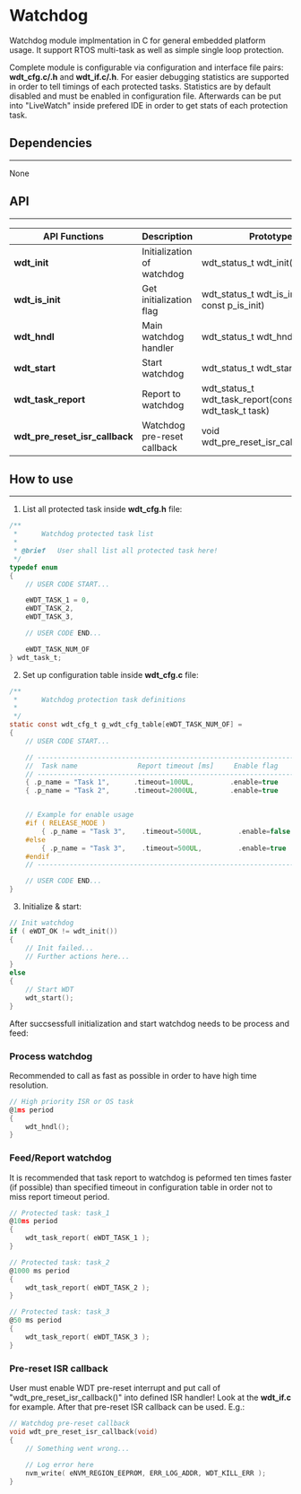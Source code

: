 # Watchdog
Watchdog module implmentation in C for general embedded platform usage. It support RTOS multi-task as well as simple single loop protection. 

Complete module is configurable via configuration and interface file pairs: **wdt_cfg.c/.h** and **wdt_if.c/.h**. For easier debugging statistics are supported in order to tell timings of each protected tasks. Statistics are by default disabled and must be enabled in configuration file. Afterwards can be put into "LiveWatch" inside prefered IDE in order to get stats of each protection task.

## Dependencies
---
None


 ## API
---


| API Functions | Description | Prototype |
| --- | ----------- | ----- |
| **wdt_init** | Initialization of watchdog | wdt_status_t wdt_init(void) |
| **wdt_is_init** | Get initialization flag | wdt_status_t 	wdt_is_init(bool * const p_is_init) |
| **wdt_hndl** | Main watchdog handler | wdt_status_t wdt_hndl(void) |
| **wdt_start** | Start watchdog | wdt_status_t wdt_start(void) |
| **wdt_task_report** | Report to watchdog | wdt_status_t wdt_task_report(const wdt_task_t task) |
| **wdt_pre_reset_isr_callback** | Watchdog pre-reset callback | void wdt_pre_reset_isr_callback(void) |
	

## How to use
---

1. List all protected task inside **wdt_cfg.h** file:
```C
/**
 * 		Watchdog protected task list
 * 
 * @brief	User shall list all protected task here! 
 */
typedef enum
{
	// USER CODE START...

	eWDT_TASK_1 = 0,
	eWDT_TASK_2,
	eWDT_TASK_3,

	// USER CODE END...

	eWDT_TASK_NUM_OF
} wdt_task_t;
```

2. Set up configuration table inside **wdt_cfg.c** file:
```C
/**
 *      Watchdog protection task definitions
 * 
 */
static const wdt_cfg_t g_wdt_cfg_table[eWDT_TASK_NUM_OF] = 
{
    // USER CODE START...

	// ------------------------------------------------------------------
	//	Task name			    Report timeout [ms]	    Enable flag 	
	// ------------------------------------------------------------------
    { .p_name = "Task 1",      .timeout=100UL,         .enable=true        }
    { .p_name = "Task 2",      .timeout=2000UL,        .enable=true        }


    // Example for enable usage
    #if ( RELEASE_MODE )
        { .p_name = "Task 3",    .timeout=500UL,         .enable=false    }
    #else
        { .p_name = "Task 3",    .timeout=500UL,         .enable=true     }
    #endif
    // ------------------------------------------------------------------

    // USER CODE END...
}
```

3. Initialize & start:
```C
// Init watchdog
if ( eWDT_OK != wdt_init())
{
    // Init failed...
    // Further actions here...
}
else
{
    // Start WDT
    wdt_start();
}
```

After succsessfull initialization and start watchdog needs to be process and feed:

### Process watchdog
Recommended to call as fast as possible in order to have high time resolution.
```C
// High priority ISR or OS task
@1ms period
{
    wdt_hndl();
}
```

### Feed/Report watchdog
It is recommended that task report to watchdog is peformed ten times faster (if possible) than specified timeout in configuration table in order not to miss report timeout period.
```C
// Protected task: task_1
@10ms period
{
    wdt_task_report( eWDT_TASK_1 );
}

// Protected task: task_2
@1000 ms period
{
    wdt_task_report( eWDT_TASK_2 );
}

// Protected task: task_3
@50 ms period
{
    wdt_task_report( eWDT_TASK_3 );
}

```

### Pre-reset ISR callback
User must enable WDT pre-reset interrupt and put call of "wdt_pre_reset_isr_callback()" into defined ISR handler! Look at the **wdt_if.c** for example.
After that pre-reset ISR callback can be used. E.g.:
```C
// Watchdog pre-reset callback
void wdt_pre_reset_isr_callback(void)
{
    // Something went wrong...
    
    // Log error here
    nvm_write( eNVM_REGION_EEPROM, ERR_LOG_ADDR, WDT_KILL_ERR );
}
```
